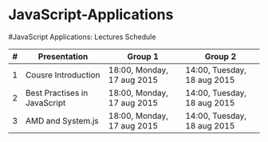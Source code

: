 
# JavaScript-Applications
#JavaScript Applications: Lectures Schedule


| &#35; | Presentation                 | Group 1                      | Group 2                     
| ----- | --------------------------   | ---------------------------- | --------------------------
| 1     | Cousre Introduction          | 18:00, Monday, 17 aug 2015   | 14:00, Tuesday, 18 aug 2015
| 2     | Best Practises in JavaScript | 18:00, Monday, 17 aug 2015   | 14:00, Tuesday, 18 aug 2015
| 3     | AMD and System.js            | 18:00, Monday, 17 aug 2015   | 14:00, Tuesday, 18 aug 2015